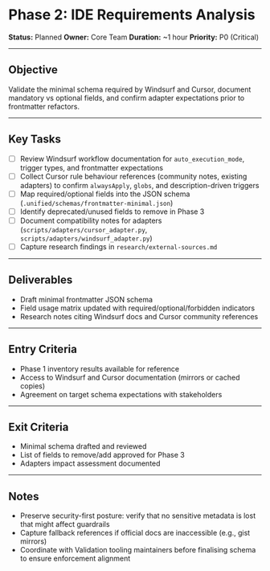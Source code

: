 # Phase 2: IDE Requirements Analysis

**Status:** Planned
**Owner:** Core Team
**Duration:** ~1 hour
**Priority:** P0 (Critical)

---

## Objective

Validate the minimal schema required by Windsurf and Cursor, document mandatory vs optional fields, and confirm adapter expectations prior to frontmatter refactors.

---

## Key Tasks

- [ ] Review Windsurf workflow documentation for `auto_execution_mode`, trigger types, and frontmatter expectations
- [ ] Collect Cursor rule behaviour references (community notes, existing adapters) to confirm `alwaysApply`, `globs`, and description-driven triggers
- [ ] Map required/optional fields into the JSON schema (`.unified/schemas/frontmatter-minimal.json`)
- [ ] Identify deprecated/unused fields to remove in Phase 3
- [ ] Document compatibility notes for adapters (`scripts/adapters/cursor_adapter.py`, `scripts/adapters/windsurf_adapter.py`)
- [ ] Capture research findings in `research/external-sources.md`

---

## Deliverables

- Draft minimal frontmatter JSON schema
- Field usage matrix updated with required/optional/forbidden indicators
- Research notes citing Windsurf docs and Cursor community references

---

## Entry Criteria

- Phase 1 inventory results available for reference
- Access to Windsurf and Cursor documentation (mirrors or cached copies)
- Agreement on target schema expectations with stakeholders

---

## Exit Criteria

- Minimal schema drafted and reviewed
- List of fields to remove/add approved for Phase 3
- Adapters impact assessment documented

---

## Notes

- Preserve security-first posture: verify that no sensitive metadata is lost that might affect guardrails
- Capture fallback references if official docs are inaccessible (e.g., gist mirrors)
- Coordinate with Validation tooling maintainers before finalising schema to ensure enforcement alignment
